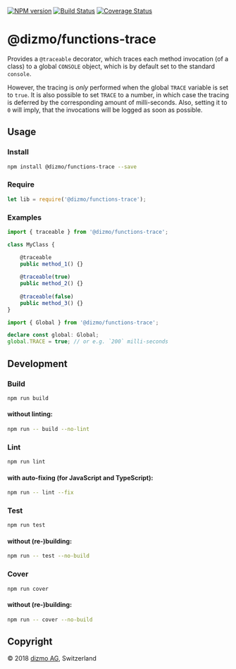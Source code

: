 [![NPM version](https://badge.fury.io/js/%40dizmo%2Ffunctions-trace.svg)](https://npmjs.org/package/@dizmo/functions-trace)
[![Build Status](https://travis-ci.org/dizmo/functions-trace.svg?branch=master)](https://travis-ci.org/dizmo/functions-trace)
[![Coverage Status](https://coveralls.io/repos/github/dizmo/functions-trace/badge.svg?branch=master)](https://coveralls.io/github/dizmo/functions-trace?branch=master)

# @dizmo/functions-trace
Provides a `@traceable` decorator, which traces each method invocation (of a class) to a global `CONSOLE` object, which is by default set to the standard `console`.

However, the tracing is *only* performed when the global `TRACE` variable is set to `true`. It is also possible to set `TRACE` to a number, in which case the tracing is deferred by the corresponding amount of milli-seconds. Also, setting it to `0` will imply, that the invocations will be logged as soon as possible.

## Usage
### Install
```sh
npm install @dizmo/functions-trace --save
```
### Require
```javascript
let lib = require('@dizmo/functions-trace');
```
### Examples
```typescript
import { traceable } from '@dizmo/functions-trace';
```
```typescript
class MyClass {

    @traceable
    public method_1() {}
    
    @traceable(true)
    public method_2() {}
    
    @traceable(false)
    public method_3() {}
}
```
```typescript
import { Global } from '@dizmo/functions-trace';
```
```typescript
declare const global: Global;
global.TRACE = true; // or e.g. `200` milli-seconds
```
## Development
### Build
```sh
npm run build
```
#### without linting:
```sh
npm run -- build --no-lint
```
### Lint
```sh
npm run lint
```
#### with auto-fixing (for JavaScript and TypeScript):
```sh
npm run -- lint --fix
```
### Test
```sh
npm run test
```
#### without (re-)building:
```sh
npm run -- test --no-build
```
### Cover
```sh
npm run cover
```
#### without (re-)building:
```sh
npm run -- cover --no-build
```

## Copyright

 © 2018 [dizmo AG](http://dizmo.com/), Switzerland
